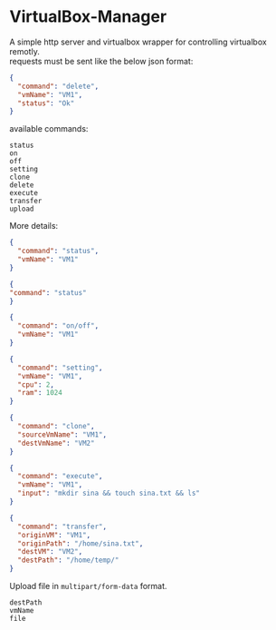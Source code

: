 # VirtualBox-Manager
A simple http server and virtualbox wrapper for controlling virtualbox remotly.  
requests must be sent like the below json format:  
```json
{
  "command": "delete",
  "vmName": "VM1",
  "status": "Ok"
}
```
available commands:  
```
status
on
off
setting
clone
delete
execute
transfer
upload
```
More details:  
```json
{
  "command": "status",
  "vmName": "VM1"
}
```
```json
{
"command": "status"
}
```
```json
{
  "command": "on/off",
  "vmName": "VM1"
}
```
```json
{
  "command": "setting",
  "vmName": "VM1",
  "cpu": 2,
  "ram": 1024
}
```
```json
{
  "command": "clone",
  "sourceVmName": "VM1",
  "destVmName": "VM2"
}
```
```json
{
  "command": "execute",
  "vmName": "VM1",
  "input": "mkdir sina && touch sina.txt && ls"
}
```
```json
{
  "command": "transfer",
  "originVM": "VM1",
  "originPath": "/home/sina.txt",
  "destVM": "VM2",
  "destPath": "/home/temp/"
}
```
Upload file in `multipart/form-data` format.
```
destPath
vmName
file
```
